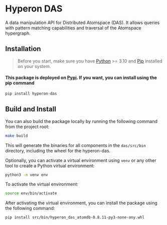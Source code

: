 # Hyperon DAS

A data manipulation API for Distributed Atomspace (DAS). It allows queries with pattern matching capabilities and traversal of the Atomspace hypergraph.

## Installation

> Before you start, make sure you have [Python](https://www.python.org/) >= 3.10 and [Pip](https://pypi.org/project/pip/) installed on your system.

#### This package is deployed on [Pypi](https://pypi.org/project/hyperon-das/). If you want, you can install using the pip command

```bash
pip install hyperon-das
```

## Build and Install

You can also build the package locally by running the following command from the project root:

```bash
make build
```

This will generate the binaries for all components in the `das/src/bin` directory, including the wheel for the hyperon-das.

Optionally, you can activate a virtual environment using `venv` or any other tool to create a Python virtual environment:

```bash
python3 -m venv env
```

To activate the virtual environment:

```bash
source env/bin/activate
```

After activating the virtual environment, you can install the package using the following command:

```bash
pip install src/bin/hyperon_das_atomdb-0.8.11-py3-none-any.whl
```

